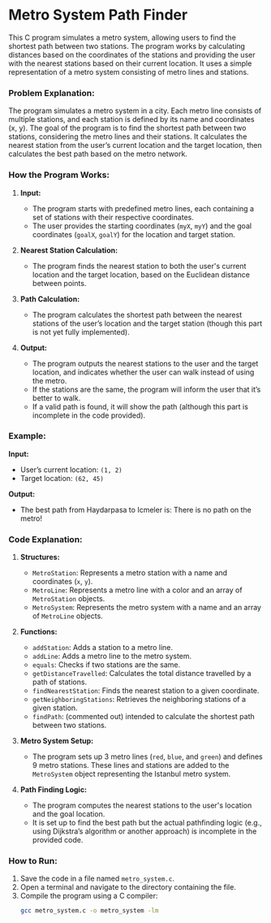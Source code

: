 # Metro System Path Finder

This C program simulates a metro system, allowing users to find the shortest path between two stations. The program works by calculating distances based on the coordinates of the stations and providing the user with the nearest stations based on their current location. It uses a simple representation of a metro system consisting of metro lines and stations.

### Problem Explanation:
The program simulates a metro system in a city. Each metro line consists of multiple stations, and each station is defined by its name and coordinates (x, y). The goal of the program is to find the shortest path between two stations, considering the metro lines and their stations. It calculates the nearest station from the user’s current location and the target location, then calculates the best path based on the metro network.

### How the Program Works:
1. **Input:**
   - The program starts with predefined metro lines, each containing a set of stations with their respective coordinates.
   - The user provides the starting coordinates (`myX`, `myY`) and the goal coordinates (`goalX`, `goalY`) for the location and target station.
   
2. **Nearest Station Calculation:**
   - The program finds the nearest station to both the user's current location and the target location, based on the Euclidean distance between points.

3. **Path Calculation:**
   - The program calculates the shortest path between the nearest stations of the user’s location and the target station (though this part is not yet fully implemented).

4. **Output:**
   - The program outputs the nearest stations to the user and the target location, and indicates whether the user can walk instead of using the metro.
   - If the stations are the same, the program will inform the user that it’s better to walk.
   - If a valid path is found, it will show the path (although this part is incomplete in the code provided).

### Example:

**Input:**
- User’s current location: `(1, 2)`
- Target location: `(62, 45)`

**Output:**
- The best path from Haydarpasa to Icmeler is: There is no path on the metro!


### Code Explanation:
1. **Structures:**
   - `MetroStation`: Represents a metro station with a name and coordinates (`x`, `y`).
   - `MetroLine`: Represents a metro line with a color and an array of `MetroStation` objects.
   - `MetroSystem`: Represents the metro system with a name and an array of `MetroLine` objects.

2. **Functions:**
   - `addStation`: Adds a station to a metro line.
   - `addLine`: Adds a metro line to the metro system.
   - `equals`: Checks if two stations are the same.
   - `getDistanceTravelled`: Calculates the total distance travelled by a path of stations.
   - `findNearestStation`: Finds the nearest station to a given coordinate.
   - `getNeighboringStations`: Retrieves the neighboring stations of a given station.
   - `findPath`: (commented out) intended to calculate the shortest path between two stations.
   
3. **Metro System Setup:**
   - The program sets up 3 metro lines (`red`, `blue`, and `green`) and defines 9 metro stations. These lines and stations are added to the `MetroSystem` object representing the Istanbul metro system.
   
4. **Path Finding Logic:**
   - The program computes the nearest stations to the user's location and the goal location.
   - It is set up to find the best path but the actual pathfinding logic (e.g., using Dijkstra’s algorithm or another approach) is incomplete in the provided code.

### How to Run:
1. Save the code in a file named `metro_system.c`.
2. Open a terminal and navigate to the directory containing the file.
3. Compile the program using a C compiler:
   ```bash
   gcc metro_system.c -o metro_system -lm
